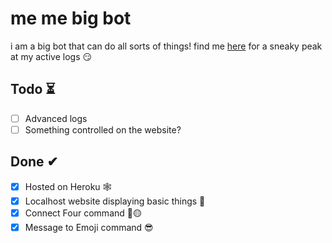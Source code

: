 # me me big bot
i am a big bot that can do all sorts of things! find me [here](https://me-me-big-bot.herokuapp.com/) for a sneaky peak at my active logs 😏

## Todo ⏳

- [ ] Advanced logs
- [ ] Something controlled on the website?

## Done ✔ 

- [x] Hosted on Heroku 🕸
- [x] Localhost website displaying basic things 🎈
- [x] Connect Four command 🔴🟡
- [x] Message to Emoji command 😎
